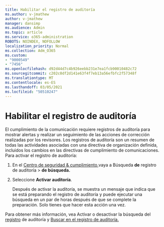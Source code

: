 ```yaml
---
title: Habilitar el registro de auditoría
ms.author: v-jmathew
author: v-jmathew
manager: dansimp
ms.audience: Admin
ms.topic: article
ms.service: o365-administration
ROBOTS: NOINDEX, NOFOLLOW
localization_priority: Normal
ms.collection: Adm_O365
ms.custom:
- "9000549"
- "7456"
ms.openlocfilehash: d92d44d7c4b926eebb231e7ea1fcb90010482c72
ms.sourcegitcommit: c202c0df2d141e63f4f7eb13a56efbfc2f57348f
ms.translationtype: MT
ms.contentlocale: es-ES
ms.lasthandoff: 03/05/2021
ms.locfileid: "50510247"
---
```

# <a name="enable-the-audit-log"></a>Habilitar el registro de auditoría

El cumplimiento de la comunicación requiere registros de auditoría para mostrar alertas y realizar un seguimiento de las acciones de corrección realizadas por los revisores. Los registros de auditoría son un resumen de todas las actividades asociadas con una directiva de organización definida, incluidos los cambios en las directivas de cumplimiento de comunicaciones. Para activar el registro de auditoría:

1. En el [Centro de seguridad & cumplimiento,](https://go.microsoft.com/fwlink/?linkid=2101341)vaya a Búsqueda **de** registro de auditoría  >  **de búsqueda.**
2. Seleccione **Activar auditoría**.

    Después de activar la auditoría, se muestra un mensaje que indica que se está preparando el registro de auditoría y puede ejecutar una búsqueda en un par de horas después de que se complete la preparación. Solo tienes que hacer esta acción una vez.

Para obtener más información, vea Activar o desactivar la búsqueda del [registro](https://go.microsoft.com/fwlink/?linkid=2129077) de auditoría y [Buscar en el registro de auditoría.](https://go.microsoft.com/fwlink/?linkid=2123729)
